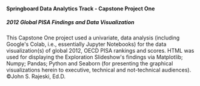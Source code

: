 #### Springboard Data Analytics Track - Capstone Project One 
##### 2012 Global PISA Findings and Data Visualization
This Capstone One project used a univariate, data analysis (including Google's Colab, i.e., essentially Jupyter Notebooks) for the data visualization(s) of global 2012, OECD PISA rankings and scores. HTML was used for displaying the Exploration Slideshow's findings via Matplotlib; Numpy; Pandas; Python and Seaborn (for presenting the graphical visualizations herein to executive, technical and not-technical audiences). ©John S. Rajeski, Ed.D.
